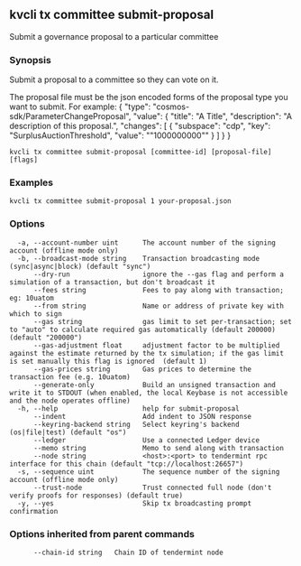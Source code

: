 <!--
title: submit-proposal
-->
## kvcli tx committee submit-proposal

Submit a governance proposal to a particular committee

### Synopsis

Submit a proposal to a committee so they can vote on it.

The proposal file must be the json encoded forms of the proposal type you want to submit.
For example:
{
  "type": "cosmos-sdk/ParameterChangeProposal",
  "value": {
    "title": "A Title",
    "description": "A description of this proposal.",
    "changes": [
      {
        "subspace": "cdp",
        "key": "SurplusAuctionThreshold",
        "value": "\"1000000000\""
      }
    ]
  }
}


```
kvcli tx committee submit-proposal [committee-id] [proposal-file] [flags]
```

### Examples

```
kvcli tx committee submit-proposal 1 your-proposal.json
```

### Options

```
  -a, --account-number uint      The account number of the signing account (offline mode only)
  -b, --broadcast-mode string    Transaction broadcasting mode (sync|async|block) (default "sync")
      --dry-run                  ignore the --gas flag and perform a simulation of a transaction, but don't broadcast it
      --fees string              Fees to pay along with transaction; eg: 10uatom
      --from string              Name or address of private key with which to sign
      --gas string               gas limit to set per-transaction; set to "auto" to calculate required gas automatically (default 200000) (default "200000")
      --gas-adjustment float     adjustment factor to be multiplied against the estimate returned by the tx simulation; if the gas limit is set manually this flag is ignored  (default 1)
      --gas-prices string        Gas prices to determine the transaction fee (e.g. 10uatom)
      --generate-only            Build an unsigned transaction and write it to STDOUT (when enabled, the local Keybase is not accessible and the node operates offline)
  -h, --help                     help for submit-proposal
      --indent                   Add indent to JSON response
      --keyring-backend string   Select keyring's backend (os|file|test) (default "os")
      --ledger                   Use a connected Ledger device
      --memo string              Memo to send along with transaction
      --node string              <host>:<port> to tendermint rpc interface for this chain (default "tcp://localhost:26657")
  -s, --sequence uint            The sequence number of the signing account (offline mode only)
      --trust-node               Trust connected full node (don't verify proofs for responses) (default true)
  -y, --yes                      Skip tx broadcasting prompt confirmation
```

### Options inherited from parent commands

```
      --chain-id string   Chain ID of tendermint node
```

